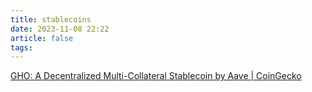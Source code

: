 ```yaml
---
title: stablecoins
date: 2023-11-08 22:22
article: false
tags: 
---
```


[GHO: A Decentralized Multi-Collateral Stablecoin by Aave | CoinGecko](https://www.coingecko.com/learn/gho-decentralized-stablecoin-aave)
